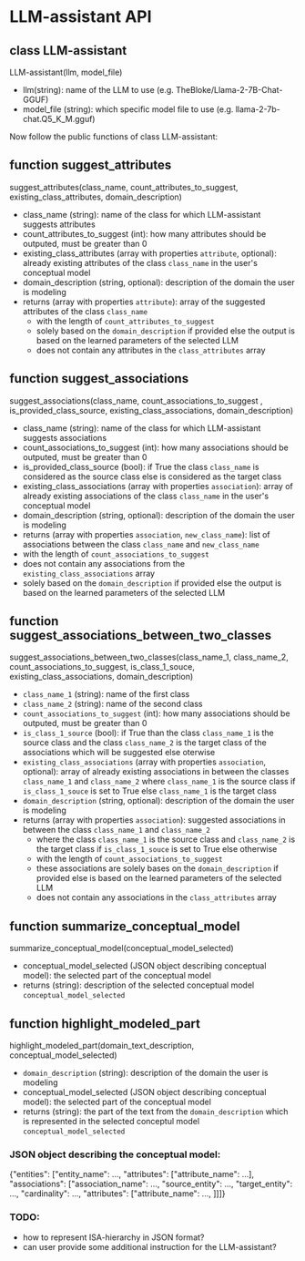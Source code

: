 # LLM-assistant API

## class LLM-assistant
LLM-assistant(llm, model_file)
- llm(string): name of the LLM to use (e.g. TheBloke/Llama-2-7B-Chat-GGUF)
- model_file (string): which specific model file to use (e.g. llama-2-7b-chat.Q5_K_M.gguf)

Now follow the public functions of class LLM-assistant:
  
## function suggest_attributes
suggest_attributes(class_name, count_attributes_to_suggest, existing_class_attributes, domain_description)

- class_name (string): name of the class for which LLM-assistant suggests attributes
- count_attributes_to_suggest (int): how many attributes should be outputed, must be greater than 0
- existing_class_attributes (array with properties `attribute`, optional): already existing attributes of the class `class_name` in the user's conceptual model
- domain_description (string, optional): description of the domain the user is modeling
- returns (array with properties `attribute`): array of the suggested attributes of the class `class_name`
	- with the length of `count_attributes_to_suggest` 
	- solely based on the `domain_description` if provided  else the output is based on the learned parameters of the selected LLM
	-  does not contain any attributes in the `class_attributes` array

  
## function suggest_associations

suggest_associations(class_name, count_associations_to_suggest , is_provided_class_source, existing_class_associations, domain_description)
- class_name (string): name of the class for which LLM-assistant suggests associations
- count_associations_to_suggest (int): how many associations should be outputed, must be greater than 0
- is_provided_class_source (bool): if True the class `class_name` is considered as the source class else is considered as the target class
- existing_class_associations (array with properties `association`): array of already existing associations of the class `class_name` in the user's conceptual model
- domain_description (string, optional): description of the domain the user is modeling
- returns (array with properties `association`, `new_class_name`): list of associations between the class `class_name` and `new_class_name`
- with the length of `count_associations_to_suggest`
- does not contain any associations from the `existing_class_associations` array
- solely based on the `domain_description` if provided else the output is based on the learned parameters of the selected LLM

  
## function suggest_associations_between_two_classes

suggest_associations_between_two_classes(class_name_1, class_name_2, count_associations_to_suggest, is_class_1_souce, existing_class_associations, domain_description)

-  `class_name_1` (string): name of the first class
-  `class_name_2` (string): name of the second class
-  `count_associations_to_suggest` (int): how many associations should be outputed, must be greater than 0
-  `is_class_1_source` (bool): if True than the class `class_name_1` is the source class and the class `class_name_2` is the target class of the associations which will be suggested else oterwise
-  `existing_class_associations` (array with properties `association`, optional): array of already existing associations in between the classes `class_name_1` and `class_name_2` where `class_name_1` is the source class if `is_class_1_souce` is set to True else `class_name_1` is the target class
-  `domain_description` (string, optional): description of the domain the user is modeling
- returns (array with properties `association`): suggested associations in between the class `class_name_1` and `class_name_2`
	- where the class `class_name_1` is the source class and `class_name_2` is the target class if `is_class_1_souce` is set to True else otherwise
	- with the length of `count_associations_to_suggest `
	- these associations are solely bases on the `domain_description` if provided else is based on the learned parameters of the selected LLM
	- does not contain any associations in the `class_attributes` array

  
## function summarize_conceptual_model

summarize_conceptual_model(conceptual_model_selected)

- conceptual_model_selected (JSON object describing conceptual model): the selected part of the conceptual model
- returns (string): description of the selected conceptual model `conceptual_model_selected`

  
    
## function highlight_modeled_part

highlight_modeled_part(domain_text_description, conceptual_model_selected)

-  `domain_description` (string): description of the domain the user is modeling
- conceptual_model_selected (JSON object describing conceptual model): the selected part of the conceptual model
- returns (string): the part of the text from the `domain_description` which is represented in the selected conceptul model `conceptual_model_selected`

  

### JSON object describing the conceptual model:

{"entities": ["entity_name": ..., "attributes": ["attribute_name": ...], "associations": ["association_name": ..., "source_entity": ..., "target_entity": ..., "cardinality": ..., "attributes": ["attribute_name": ..., ]]]}


### TODO:
- how to represent ISA-hierarchy in JSON format?
- can user provide some additional instruction for the LLM-assistant?